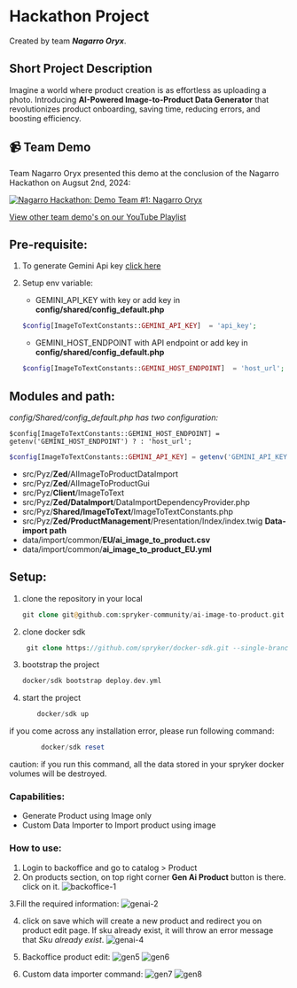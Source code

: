 # Hackathon Project
Created by team ***Nagarro Oryx***.

## Short Project Description
Imagine a world where product creation is as effortless as uploading a photo. Introducing **AI-Powered Image-to-Product Data Generator** that revolutionizes product onboarding, saving time, reducing errors, and boosting efficiency.

## 📹 Team Demo
Team Nagarro Oryx presented this demo at the conclusion of the Nagarro Hackathon on Augsut 2nd, 2024:

[![Nagarro Hackathon: Demo Team #1: Nagarro Oryx](https://img.youtube.com/vi/8YcPl5hjV2Y/0.jpg)](https://www.youtube.com/watch?v=8YcPl5hjV2Y)

[View other team demo's on our YouTube Playlist](https://www.youtube.com/playlist?list=PLJooqCSo73SiCupw9Xtj8-6vUERAxpdk_)


## Pre-requisite:
1. To generate Gemini Api key [click here](https://aistudio.google.com/app/apikey)
2. Setup env variable: 

	- GEMINI_API_KEY with key or add key in **config/shared/config_default.php** 
	```php
	$config[ImageToTextConstants::GEMINI_API_KEY]  = 'api_key';
	```
	
	- GEMINI_HOST_ENDPOINT with API endpoint or add key in **config/shared/config_default.php** 
    
    ```php
    $config[ImageToTextConstants::GEMINI_HOST_ENDPOINT]  = 'host_url';
	```

## Modules and path:

  *config/Shared/config_default.php has two configuration:*
   
    $config[ImageToTextConstants::GEMINI_HOST_ENDPOINT] = getenv('GEMINI_HOST_ENDPOINT') ? : 'host_url';
```php
$config[ImageToTextConstants::GEMINI_API_KEY] = getenv('GEMINI_API_KEY') ? : 'api_key';
```

- src/Pyz/**Zed**/AIImageToProductDataImport
- src/Pyz/**Zed**/AIImageToProductGui
- src/Pyz/**Client**/ImageToText
- src/Pyz/**Zed/DataImport**/DataImportDependencyProvider.php
- src/Pyz/**Shared/ImageToText**/ImageToTextConstants.php
- src/Pyz/**Zed/ProductManagement**/Presentation/Index/index.twig
**Data-import path**
- data/import/common/**EU/ai_image_to_product.csv**
- data/import/common/**ai_image_to_product_EU.yml**

## Setup:

1. clone the repository in your local
	```php
    git clone git@github.com:spryker-community/ai-image-to-product.git
    ```
2. clone docker sdk 
    ```php
     git clone https://github.com/spryker/docker-sdk.git --single-branch docker
    ```
3. bootstrap the project
    ```php
    docker/sdk bootstrap deploy.dev.yml
    ```
4. start the project
 ```php
        docker/sdk up
 ```
if you come across any installation error, please run following command:
```php
        docker/sdk reset
 ```
caution:  if you run this command, all the data stored in your spryker docker volumes will be destroyed. 
### Capabilities:

- Generate Product using Image only
- Custom Data Importer to Import product using image

### How to use:
1. Login to backoffice and go to catalog > Product
2. On products section, on top right corner **Gen Ai Product** button is there. click on it.
![backoffice-1](https://github.com/user-attachments/assets/d753c92b-0477-4330-aba6-f016bf2ccf77)

3.Fill the required information:
![genai-2](https://github.com/user-attachments/assets/6d2176cc-3ac6-49cf-91ed-cab23fab1ee7)

4. click on save which will create a new product and redirect you on product edit page.  If sku already exist, it will throw an error message that *Sku already exist*.
![genai-4](https://github.com/user-attachments/assets/7cae01f4-17c5-42f4-ba35-871903033eea)

5. Backoffice product edit:
![gen5](https://github.com/user-attachments/assets/6b4f80c9-4a5c-4318-9b8f-1000ea2a9e5e)
![gen6](https://github.com/user-attachments/assets/c0725fc9-4e39-49cb-b85e-dd7e5ccd3073)

6. Custom data importer command:
![gen7](https://github.com/user-attachments/assets/67ba44f6-6375-4d40-9532-7576212b9a3a)
![gen8](https://github.com/user-attachments/assets/7666074f-c57c-4287-bf88-4afbc4bfb7ae)
